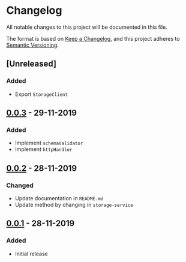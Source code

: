 # Changelog
All notable changes to this project will be documented in this file.

The format is based on [Keep a Changelog](https://keepachangelog.com/en/1.0.0/),
and this project adheres to [Semantic Versioning](https://semver.org/spec/v2.0.0.html).


## [Unreleased]

### Added

- Export `StorageClient`

## [0.0.3] - 29-11-2019

### Added

- Implement `schemaValidator`
- Implement `httpHandler`

## [0.0.2] - 28-11-2019

### Changed

- Update documentation in `README.md`
- Update method by changing in `storage-service`


## [0.0.1] - 28-11-2019

### Added

- Initial release

[0.0.3]: https://github.com/GeminiWind/service-libraries/compare/0.0.2...0.0.3
[0.0.2]: https://github.com/GeminiWind/service-libraries/compare/0.0.1...0.0.2
[0.0.1]: https://github.com/GeminiWind/service-libraries/releases/tag/0.0.1
